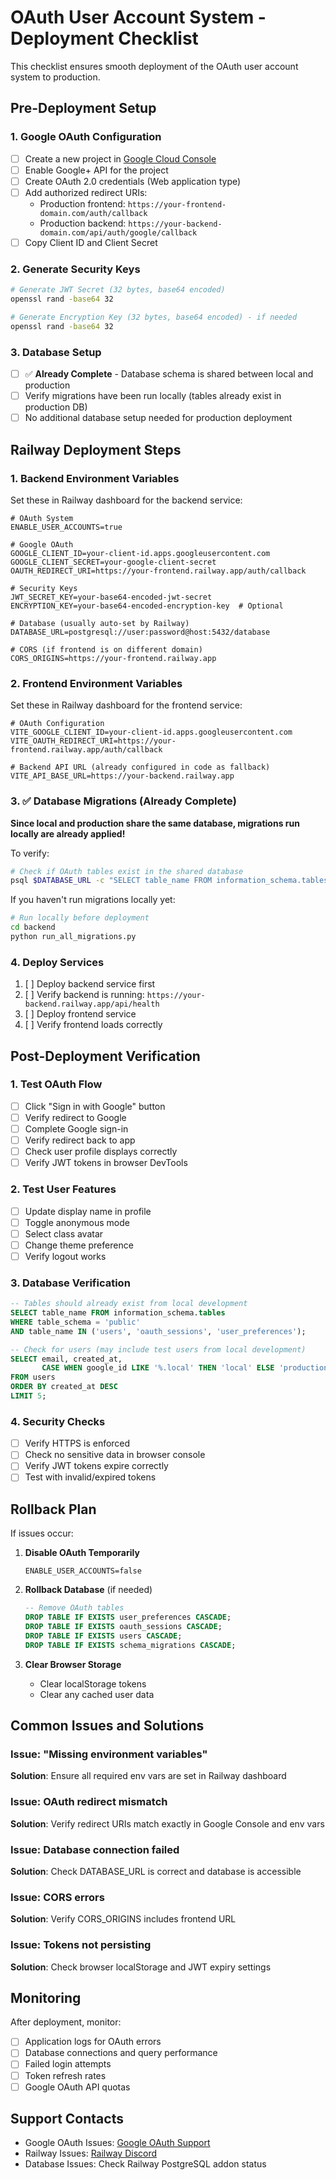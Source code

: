# OAuth User Account System - Deployment Checklist

This checklist ensures smooth deployment of the OAuth user account system to production.

## Pre-Deployment Setup

### 1. Google OAuth Configuration
- [ ] Create a new project in [Google Cloud Console](https://console.cloud.google.com)
- [ ] Enable Google+ API for the project
- [ ] Create OAuth 2.0 credentials (Web application type)
- [ ] Add authorized redirect URIs:
  - Production frontend: `https://your-frontend-domain.com/auth/callback`
  - Production backend: `https://your-backend-domain.com/api/auth/google/callback`
- [ ] Copy Client ID and Client Secret

### 2. Generate Security Keys
```bash
# Generate JWT Secret (32 bytes, base64 encoded)
openssl rand -base64 32

# Generate Encryption Key (32 bytes, base64 encoded) - if needed
openssl rand -base64 32
```

### 3. Database Setup
- [ ] ✅ **Already Complete** - Database schema is shared between local and production
- [ ] Verify migrations have been run locally (tables already exist in production DB)
- [ ] No additional database setup needed for production deployment

## Railway Deployment Steps

### 1. Backend Environment Variables
Set these in Railway dashboard for the backend service:

```env
# OAuth System
ENABLE_USER_ACCOUNTS=true

# Google OAuth
GOOGLE_CLIENT_ID=your-client-id.apps.googleusercontent.com
GOOGLE_CLIENT_SECRET=your-google-client-secret
OAUTH_REDIRECT_URI=https://your-frontend.railway.app/auth/callback

# Security Keys
JWT_SECRET_KEY=your-base64-encoded-jwt-secret
ENCRYPTION_KEY=your-base64-encoded-encryption-key  # Optional

# Database (usually auto-set by Railway)
DATABASE_URL=postgresql://user:password@host:5432/database

# CORS (if frontend is on different domain)
CORS_ORIGINS=https://your-frontend.railway.app
```

### 2. Frontend Environment Variables
Set these in Railway dashboard for the frontend service:

```env
# OAuth Configuration
VITE_GOOGLE_CLIENT_ID=your-client-id.apps.googleusercontent.com
VITE_OAUTH_REDIRECT_URI=https://your-frontend.railway.app/auth/callback

# Backend API URL (already configured in code as fallback)
VITE_API_BASE_URL=https://your-backend.railway.app
```

### 3. ✅ Database Migrations (Already Complete)

**Since local and production share the same database, migrations run locally are already applied!**

To verify:
```bash
# Check if OAuth tables exist in the shared database
psql $DATABASE_URL -c "SELECT table_name FROM information_schema.tables WHERE table_schema = 'public' AND table_name IN ('users', 'oauth_sessions', 'user_preferences');"
```

If you haven't run migrations locally yet:
```bash
# Run locally before deployment
cd backend
python run_all_migrations.py
```

### 4. Deploy Services
1. [ ] Deploy backend service first
2. [ ] Verify backend is running: `https://your-backend.railway.app/api/health`
3. [ ] Deploy frontend service
4. [ ] Verify frontend loads correctly

## Post-Deployment Verification

### 1. Test OAuth Flow
- [ ] Click "Sign in with Google" button
- [ ] Verify redirect to Google
- [ ] Complete Google sign-in
- [ ] Verify redirect back to app
- [ ] Check user profile displays correctly
- [ ] Verify JWT tokens in browser DevTools

### 2. Test User Features
- [ ] Update display name in profile
- [ ] Toggle anonymous mode
- [ ] Select class avatar
- [ ] Change theme preference
- [ ] Verify logout works

### 3. Database Verification
```sql
-- Tables should already exist from local development
SELECT table_name FROM information_schema.tables 
WHERE table_schema = 'public' 
AND table_name IN ('users', 'oauth_sessions', 'user_preferences');

-- Check for users (may include test users from local development)
SELECT email, created_at, 
       CASE WHEN google_id LIKE '%.local' THEN 'local' ELSE 'production' END as environment
FROM users 
ORDER BY created_at DESC 
LIMIT 5;
```

### 4. Security Checks
- [ ] Verify HTTPS is enforced
- [ ] Check no sensitive data in browser console
- [ ] Verify JWT tokens expire correctly
- [ ] Test with invalid/expired tokens

## Rollback Plan

If issues occur:

1. **Disable OAuth Temporarily**
   ```env
   ENABLE_USER_ACCOUNTS=false
   ```

2. **Rollback Database** (if needed)
   ```sql
   -- Remove OAuth tables
   DROP TABLE IF EXISTS user_preferences CASCADE;
   DROP TABLE IF EXISTS oauth_sessions CASCADE;
   DROP TABLE IF EXISTS users CASCADE;
   DROP TABLE IF EXISTS schema_migrations CASCADE;
   ```

3. **Clear Browser Storage**
   - Clear localStorage tokens
   - Clear any cached user data

## Common Issues and Solutions

### Issue: "Missing environment variables"
**Solution**: Ensure all required env vars are set in Railway dashboard

### Issue: OAuth redirect mismatch
**Solution**: Verify redirect URIs match exactly in Google Console and env vars

### Issue: Database connection failed
**Solution**: Check DATABASE_URL is correct and database is accessible

### Issue: CORS errors
**Solution**: Verify CORS_ORIGINS includes frontend URL

### Issue: Tokens not persisting
**Solution**: Check browser localStorage and JWT expiry settings

## Monitoring

After deployment, monitor:
- [ ] Application logs for OAuth errors
- [ ] Database connections and query performance  
- [ ] Failed login attempts
- [ ] Token refresh rates
- [ ] Google OAuth API quotas

## Support Contacts

- Google OAuth Issues: [Google OAuth Support](https://developers.google.com/identity/protocols/oauth2/support)
- Railway Issues: [Railway Discord](https://discord.gg/railway)
- Database Issues: Check Railway PostgreSQL addon status